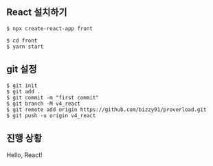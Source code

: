 ## React 설치하기
```
$ npx create-react-app front

$ cd front
$ yarn start
```
## git 설정
```
$ git init
$ git add .
$ git commit -m "first commit"
$ git branch -M v4_react
$ git remote add origin https://github.com/bizzy91/proverload.git
$ git push -u origin v4_react
```
## 진행 상황

Hello, React!